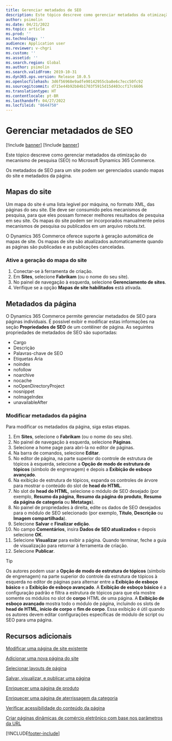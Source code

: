 ```yaml
---
title: Gerenciar metadados de SEO
description: Este tópico descreve como gerenciar metadados da otimização do mecanismo de pesquisa (SEO) no Microsoft Dynamics 365 Commerce.
author: psimolin
ms.date: 04/21/2022
ms.topic: article
ms.prod: ''
ms.technology: ''
audience: Application user
ms.reviewer: v-chgri
ms.custom: ''
ms.assetid: ''
ms.search.region: Global
ms.author: psimolin
ms.search.validFrom: 2019-10-31
ms.dyn365.ops.version: Release 10.0.5
ms.openlocfilehash: 3d6f56968e9adfe90142955cba8e6c7ecc50fc92
ms.sourcegitcommit: d715e44b92b84b1703f5915d15d403ccf17c6606
ms.translationtype: HT
ms.contentlocale: pt-BR
ms.lasthandoff: 04/27/2022
ms.locfileid: "8644750"
---
```

# <a name="manage-seo-metadata"></a>Gerenciar metadados de SEO

[!include [banner](includes/banner.md)]
[!include [banner](includes/preview-banner.md)]

Este tópico descreve como gerenciar metadados da otimização do mecanismo de pesquisa (SEO) no Microsoft Dynamics 365 Commerce.

Os metadados de SEO para um site podem ser gerenciados usando mapas do site e metadados da página.
    
## <a name="site-maps"></a>Mapas do site

Um mapa do site é uma lista legível por máquina, no formato XML, das páginas do seu site. Ele deve ser consumido pelos mecanismos de pesquisa, para que eles possam fornecer melhores resultados de pesquisa em seu site. Os mapas do site podem ser incorporados manualmente pelos mecanismos de pesquisa ou publicados em um arquivo robots.txt.

O Dynamics 365 Commerce oferece suporte à geração automática de mapas de site. Os mapas de site são atualizados automaticamente quando as páginas são publicadas e as publicações canceladas.

### <a name="turn-on-site-map-generation"></a>Ative a geração do mapa do site

1. Conectar-se à ferramenta de criação.
1. Em **Sites**, selecione **Fabrikam** (ou o nome do seu site).
1. No painel de navegação à esquerda, selecione **Gerenciamento de sites**.
1. Verifique se a opção **Mapas de site habilitados** está ativada.

## <a name="page-metadata"></a>Metadados da página

O Dynamics 365 Commerce permite gerenciar metadados de SEO para páginas individuais. É possível exibir e modificar estas informações na seção **Propriedades de SEO** de um contêiner de página. As seguintes propriedades de metadados de SEO são suportadas:

- Cargo
- Descrição
- Palavras-chave de SEO
- Etiquetas Aria
- noindex
- nofollow
- noarchive
- nocache
- noOpenDirectoryProject
- nosnippet
- noImageIndex
- unavailableAfter

### <a name="modify-page-metadata"></a>Modificar metadados da página

Para modificar os metadados da página, siga estas etapas.
1. Em **Sites**, selecione o **Fabrikam** (ou o nome do seu site).
1. No painel de navegação à esquerda, selecione **Páginas**.
1. Selecione a home page para abri-la no editor de páginas.
1. Na barra de comandos, selecione **Editar**.
1. No editor de página, na parte superior do controle de estrutura de tópicos à esquerda, selecione a **Opção de modo de estrutura de tópicos** (símbolo de engrenagem) e depois a **Exibição de esboço avançado**.
1. Na exibição de estrutura de tópicos, expanda os controles de árvore para mostrar o conteúdo do slot de **head do HTML**.
1. No slot de **head do HTML**, selecione o módulo de SEO desejado (por exemplo, **Resumo da página**, **Resumo da página do produto**, **Resumo da página de categoria** ou **Metatags**).
1. No painel de propriedades à direita, edite os dados de SEO desejados para o módulo de SEO selecionado (por exemplo, **Título**, **Descrição** ou **Imagem compartilhada**).
1. Selecione **Salvar** e **Finalizar edição**.
1. No campo **Comentários**, insira **Dados de SEO atualizados** e depois selecione **OK**.
1. Selecione **Visualizar** para exibir a página. Quando terminar, feche a guia de visualização para retornar à ferramenta de criação.
1. Selecione **Publicar**.

> [!TIP]
> Os autores podem usar a **Opção de modo de estrutura de tópicos** (símbolo de engrenagem) na parte superior do controle da estrutura de tópicos à esquerda no editor de páginas para alternar entre a **Exibição de esboço básico** e a **Exibição de esboço avançado**. A **Exibição de esboço básico** é a configuração padrão e filtra a estrutura de tópicos para que ela mostre somente os módulos no slot de **corpo** HTML de uma página. A **Exibição de esboço avançado** mostra todo o módulo de página, incluindo os slots de **head de HTML**, **início de corpo** e **fim de corpo**. Essa exibição é útil quando os autores devem editar configurações específicas de módulo de script ou SEO para uma página.

## <a name="additional-resources"></a>Recursos adicionais

[Modificar uma página de site existente](modify-existing-page.md)

[Adicionar uma nova página do site](add-new-page.md)

[Selecionar layouts de página](select-page-layouts.md)

[Salvar, visualizar, e publicar uma página](save-preview-publish-page.md)

[Enriquecer uma página de produto](enrich-product-page.md)

[Enriquecer uma página de aterrissagem da categoria](enrich-category-page.md)

[Verificar acessibilidade do conteúdo da página](verify-accessibility.md)

[Criar páginas dinâmicas de comércio eletrônico com base nos parâmetros da URL](create-dynamic-pages.md)


[!INCLUDE[footer-include](../includes/footer-banner.md)]

